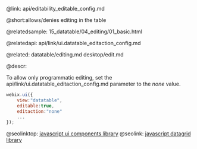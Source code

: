 @link: api/editability_editable_config.md

@short:allows/denies editing in the table

@relatedsample:
	15_datatable/04_editing/01_basic.html
    
@relatedapi:
	api/link/ui.datatable_editaction_config.md
    
@related:
	datatable/editing.md
    desktop/edit.md
    
@descr:

To allow only programmatic editing, set the api/link/ui.datatable_editaction_config.md parameter
to the *none* value.

~~~js
webix.ui({
    view:"datatable",
    editable:true,
    editaction:"none"
    ...
});
~~~

@seolinktop: [javascript ui components library](https://webix.com)
@seolink: [javascript datagrid library](https://webix.com/widget/datatable/)
